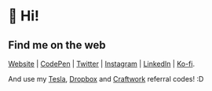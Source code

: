 # 👋 Hi! 


## Find me on the web
[Website](https://marcelrojas.vercel.app) | [CodePen](https://codepen.com/marcelrojas) | [Twitter](https://twitter.com/marcelrojas_) | [Instagram](https://instagram.com/marcelrojas_) | [LinkedIn](https://linkedin.com/in/whyismarcel) | [Ko-fi](https://ko-fi.com/marcelrojas).

And use my [Tesla](https://ts.la/marcel57821), [Dropbox](https://dropbox.com/referrals/AABHudIdFgNioZ31QVq5ui9vwFNDgVjX9p4?src=global9) and [Craftwork](https://craftwork.design/marcelrojas/?ref=258) referral codes! :D
